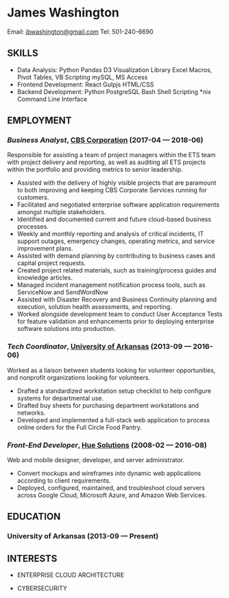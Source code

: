 James Washington
============
Email: jbwashington@gmail.com
Tel: 501-240-6690




## SKILLS

  - Data Analysis: Python Pandas D3 Visualization Library Excel Macros, Pivot Tables, VB Scripting mySQL, MS Access 
  - Frontend Development: React Gulpjs HTML/CSS 
  - Backend Development: Python PostgreSQL Bash Shell Scripting *nix Command Line Interface 

## EMPLOYMENT

### *Business Analyst*, [CBS Corporation](https://www.cbscorporation.com) (2017-04 — 2018-06)

Responsible for assisting a team of project managers within the ETS team with project delivery and reporting, as well as auditing all ETS projects within the portfolio and providing metrics to senior leadership.  
  - Assisted with the delivery of highly visible projects that are paramount to both improving and keeping CBS Corporate Services running for customers.
  - Facilitated and negotiated enterprise software application requirements amongst multiple stakeholders.
  - Identified and documented current and future cloud-based business processes.
  - Weekly and monthly reporting and analysis of critical incidents, IT support outages, emergency changes, operating metrics, and service improvement plans.
  - Assisted with demand planning by contributing to business cases and capital project requests.
  - Created project related materials, such as training/process guides and knowledge articles.
  - Managed incident management notification process tools, such as ServiceNow and SendWordNow
  - Assisted with Disaster Recovery and Business Continuity planning and execution, solution health assessments, and reporting.
  - Worked alongside development team to conduct User Acceptance Tests for feature validation and enhancements prior to deploying enterprise software solutions into production.

### *Tech Coordinator*, [University of Arkansas](http://service.uark.edu) (2013-09 — 2016-06)

Worked as a liaison between students looking for volunteer opportunities, and nonprofit organizations looking for volunteers.
  - Drafted a standardized workstation setup checklist to help configure systems for departmental use.
  - Drafted buy sheets for purchasing department workstations and networks.
  - Developed and implemented a full-stack web application to process online orders for the Full Circle Food Pantry.

### *Front-End Developer*, [Hue Solutions](http://gpatech.org) (2008-02 — 2016-08)

Web and mobile designer, developer, and server administrator.
  - Convert mockups and wireframes into dynamic web applications according to client requirements.
  - Deployed, configured, maintained, and troubleshoot cloud servers across Google Cloud, Microsoft Azure, and Amazon Web Services.




## EDUCATION

### University of Arkansas (2013-09 — Present)













## INTERESTS

- ENTERPRISE CLOUD ARCHITECTURE

- CYBERSECURITY


